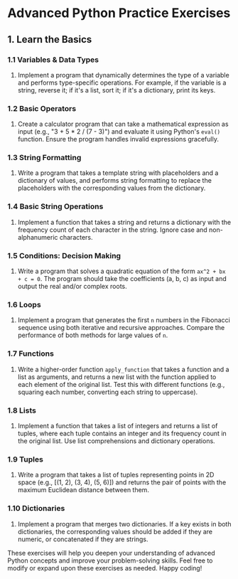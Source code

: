 # Advanced Python Practice Exercises

## 1. Learn the Basics

### 1.1 Variables & Data Types
1. Implement a program that dynamically determines the type of a variable and performs type-specific operations. For example, if the variable is a string, reverse it; if it's a list, sort it; if it's a dictionary, print its keys.

### 1.2 Basic Operators
1. Create a calculator program that can take a mathematical expression as input (e.g., "3 + 5 * 2 / (7 - 3)") and evaluate it using Python's `eval()` function. Ensure the program handles invalid expressions gracefully.

### 1.3 String Formatting
1. Write a program that takes a template string with placeholders and a dictionary of values, and performs string formatting to replace the placeholders with the corresponding values from the dictionary.

### 1.4 Basic String Operations
1. Implement a function that takes a string and returns a dictionary with the frequency count of each character in the string. Ignore case and non-alphanumeric characters.

### 1.5 Conditions: Decision Making
1. Write a program that solves a quadratic equation of the form `ax^2 + bx + c = 0`. The program should take the coefficients (a, b, c) as input and output the real and/or complex roots.

### 1.6 Loops
1. Implement a program that generates the first `n` numbers in the Fibonacci sequence using both iterative and recursive approaches. Compare the performance of both methods for large values of `n`.

### 1.7 Functions
1. Write a higher-order function `apply_function` that takes a function and a list as arguments, and returns a new list with the function applied to each element of the original list. Test this with different functions (e.g., squaring each number, converting each string to uppercase).

### 1.8 Lists
1. Implement a function that takes a list of integers and returns a list of tuples, where each tuple contains an integer and its frequency count in the original list. Use list comprehensions and dictionary operations.

### 1.9 Tuples
1. Write a program that takes a list of tuples representing points in 2D space (e.g., [(1, 2), (3, 4), (5, 6)]) and returns the pair of points with the maximum Euclidean distance between them.

### 1.10 Dictionaries
1. Implement a program that merges two dictionaries. If a key exists in both dictionaries, the corresponding values should be added if they are numeric, or concatenated if they are strings.

These exercises will help you deepen your understanding of advanced Python concepts and improve your problem-solving skills. Feel free to modify or expand upon these exercises as needed. Happy coding!